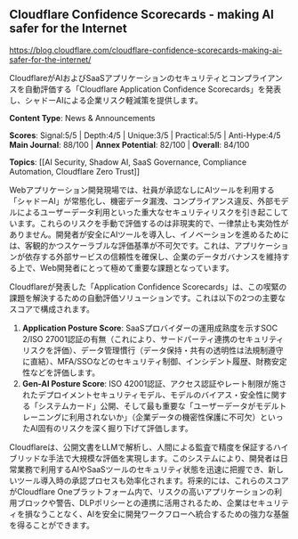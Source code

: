 ## Cloudflare Confidence Scorecards - making AI safer for the Internet

https://blog.cloudflare.com/cloudflare-confidence-scorecards-making-ai-safer-for-the-internet/

CloudflareがAIおよびSaaSアプリケーションのセキュリティとコンプライアンスを自動評価する「Cloudflare Application Confidence Scorecards」を発表し、シャドーAIによる企業リスク軽減策を提供します。

**Content Type**: News & Announcements

**Scores**: Signal:5/5 | Depth:4/5 | Unique:3/5 | Practical:5/5 | Anti-Hype:4/5
**Main Journal**: 88/100 | **Annex Potential**: 82/100 | **Overall**: 84/100

**Topics**: [[AI Security, Shadow AI, SaaS Governance, Compliance Automation, Cloudflare Zero Trust]]

Webアプリケーション開発現場では、社員が承認なしにAIツールを利用する「シャドーAI」が常態化し、機密データ漏洩、コンプライアンス違反、外部モデルによるユーザーデータ利用といった重大なセキュリティリスクを引き起こしています。これらのリスクを手動で評価するのは非現実的で、一律禁止も実効性がありません。開発者が安全にAIツールを導入し、イノベーションを進めるためには、客観的かつスケーラブルな評価基準が不可欠です。これは、アプリケーションが依存する外部サービスの信頼性を確保し、企業のデータガバナンスを維持する上で、Web開発者にとって極めて重要な課題となっています。

Cloudflareが発表した「Application Confidence Scorecards」は、この喫緊の課題を解決するための自動評価ソリューションです。これは以下の2つの主要なスコアで構成されます。
1.  **Application Posture Score**: SaaSプロバイダーの運用成熟度を示すSOC 2/ISO 27001認証の有無（これにより、サードパーティ連携のセキュリティリスクを評価）、データ管理慣行（データ保持・共有の透明性は法規制遵守に直結）、MFA/SSOなどのセキュリティ制御、インシデント履歴、財務安定性などを評価します。
2.  **Gen-AI Posture Score**: ISO 42001認証、アクセス認証やレート制限が施されたデプロイメントセキュリティモデル、モデルのバイアス・安全性に関する「システムカード」公開、そして最も重要な「ユーザーデータがモデルトレーニングに利用されないか」（企業データの機密性保護に不可欠）といったAI固有のリスクを深く掘り下げて評価します。

Cloudflareは、公開文書をLLMで解析し、人間による監査で精度を保証するハイブリッドな手法で大規模な評価を実現します。このシステムにより、開発者は日常業務で利用するAIやSaaSツールのセキュリティ状態を迅速に把握でき、新しいツール導入時の承認プロセスも効率化されます。将来的には、これらのスコアがCloudflare Oneプラットフォーム内で、リスクの高いアプリケーションの利用ブロックや警告、DLPポリシーとの連携に活用されるため、企業はセキュリティを損なうことなく、AIを安全に開発ワークフローへ統合するための強力な基盤を得ることができます。
